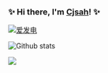 ### ✨ Hi there, I'm [Cjsah](https://github.com/Cjsah)! ✨



[![爱发电](https://img.shields.io/badge/%E8%B5%9E%E5%8A%A9-%E7%88%B1%E5%8F%91%E7%94%B5-936BE5)](https://afdian.net/@Cjsah)

![Github stats](https://github-readme-stats.vercel.app/api?username=Cjsah&show_icons=true&theme=material-palenight)





<a href="https://github.com/anuraghazra/github-readme-stats">
  <!-- Change the `github-readme-stats.anuraghazra1.vercel.app` to `github-readme-stats.vercel.app`  -->
  <img align="center" src="https://github-readme-stats.vercel.app/api/top-langs/?username=Cjsah&layout=compact&theme=material-palenight" />
</a>


